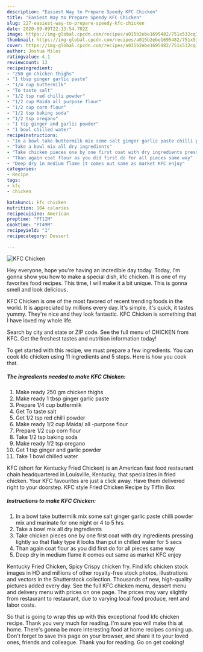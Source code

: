 ```yaml
---
description: "Easiest Way to Prepare Speedy KFC Chicken"
title: "Easiest Way to Prepare Speedy KFC Chicken"
slug: 227-easiest-way-to-prepare-speedy-kfc-chicken
date: 2020-09-09T22:13:54.702Z
image: https://img-global.cpcdn.com/recipes/a015b2ebe1695482/751x532cq70/kfc-chicken-recipe-main-photo.jpg
thumbnail: https://img-global.cpcdn.com/recipes/a015b2ebe1695482/751x532cq70/kfc-chicken-recipe-main-photo.jpg
cover: https://img-global.cpcdn.com/recipes/a015b2ebe1695482/751x532cq70/kfc-chicken-recipe-main-photo.jpg
author: Joshua Miles
ratingvalue: 4.1
reviewcount: 13
recipeingredient:
- "250 gm chicken thighs"
- "1 tbsp ginger garlic paste"
- "1/4 cup buttermilk"
- "To taste salt"
- "1/2 tsp red chilli powder"
- "1/2 cup Maida all purpose flour"
- "1/2 cup corn flour"
- "1/2 tsp baking soda"
- "1/2 tsp oregano"
- "1 tsp ginger and garlic powder"
- "1 bowl chilled water"
recipeinstructions:
- "In a bowl take buttermilk mix some salt ginger garlic paste chilli powder mix and marinate for one night or 4 to 5 hrs"
- "Take a bowl mix all dry ingredients"
- "Take chicken pieces one by one first coat with dry ingredients pressing lightly so that flaky type it looks than put in chilled water for 5 secs"
- "Than again coat flour as you did first do for all pieces same way"
- "Deep dry in medium flame it comes out same as market KFC enjoy"
categories:
- Recipe
tags:
- kfc
- chicken

katakunci: kfc chicken 
nutrition: 104 calories
recipecuisine: American
preptime: "PT12M"
cooktime: "PT49M"
recipeyield: "1"
recipecategory: Dessert

---
```



![KFC Chicken](https://img-global.cpcdn.com/recipes/a015b2ebe1695482/751x532cq70/kfc-chicken-recipe-main-photo.jpg)

Hey everyone, hope you're having an incredible day today. Today, I'm gonna show you how to make a special dish, kfc chicken. It is one of my favorites food recipes. This time, I will make it a bit unique. This is gonna smell and look delicious.

KFC Chicken is one of the most favored of recent trending foods in the world. It is appreciated by millions every day. It's simple, it's quick, it tastes yummy. They're nice and they look fantastic. KFC Chicken is something that I have loved my whole life.

Search by city and state or ZIP code. See the full menu of CHICKEN from KFC. Get the freshest tastes and nutrition information today!


To get started with this recipe, we must prepare a few ingredients. You can cook kfc chicken using 11 ingredients and 5 steps. Here is how you cook that.

<!--inarticleads1-->

##### The ingredients needed to make KFC Chicken:

1. Make ready 250 gm chicken thighs
1. Make ready 1 tbsp ginger garlic paste
1. Prepare 1/4 cup buttermilk
1. Get To taste salt
1. Get 1/2 tsp red chilli powder
1. Make ready 1/2 cup Maida/ all -purpose flour
1. Prepare 1/2 cup corn flour
1. Take 1/2 tsp baking soda
1. Make ready 1/2 tsp oregano
1. Get 1 tsp ginger and garlic powder
1. Take 1 bowl chilled water


KFC (short for Kentucky Fried Chicken) is an American fast food restaurant chain headquartered in Louisville, Kentucky, that specializes in fried chicken. Your KFC favourites are just a click away. Have them delivered right to your doorstep. KFC style Fried Chicken Recipe by Tiffin Box 

<!--inarticleads2-->

##### Instructions to make KFC Chicken:

1. In a bowl take buttermilk mix some salt ginger garlic paste chilli powder mix and marinate for one night or 4 to 5 hrs
1. Take a bowl mix all dry ingredients
1. Take chicken pieces one by one first coat with dry ingredients pressing lightly so that flaky type it looks than put in chilled water for 5 secs
1. Than again coat flour as you did first do for all pieces same way
1. Deep dry in medium flame it comes out same as market KFC enjoy


Kentucky Fried Chicken, Spicy Crispy chicken fry. Find kfc chicken stock images in HD and millions of other royalty-free stock photos, illustrations and vectors in the Shutterstock collection. Thousands of new, high-quality pictures added every day. See the full KFC chicken menu, dessert menu and delivery menu with prices on one page. The prices may vary slightly from restaurant to restaurant, due to varying local food produce, rent and labor costs. 

So that is going to wrap this up with this exceptional food kfc chicken recipe. Thank you very much for reading. I'm sure you will make this at home. There's gonna be more interesting food at home recipes coming up. Don't forget to save this page on your browser, and share it to your loved ones, friends and colleague. Thank you for reading. Go on get cooking!
